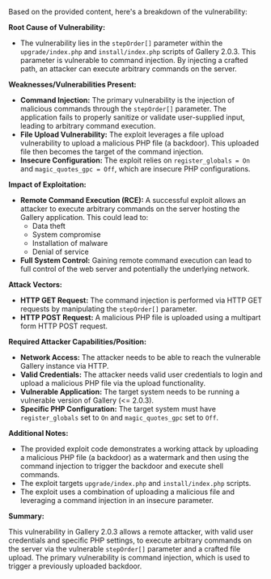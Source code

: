 Based on the provided content, here's a breakdown of the vulnerability:

**Root Cause of Vulnerability:**

*   The vulnerability lies in the `stepOrder[]` parameter within the `upgrade/index.php` and `install/index.php` scripts of Gallery 2.0.3. This parameter is vulnerable to command injection. By injecting a crafted path, an attacker can execute arbitrary commands on the server.

**Weaknesses/Vulnerabilities Present:**

*   **Command Injection:** The primary vulnerability is the injection of malicious commands through the `stepOrder[]` parameter. The application fails to properly sanitize or validate user-supplied input, leading to arbitrary command execution.
*   **File Upload Vulnerability:** The exploit leverages a file upload vulnerability to upload a malicious PHP file (a backdoor). This uploaded file then becomes the target of the command injection.
*   **Insecure Configuration:** The exploit relies on `register_globals = On` and `magic_quotes_gpc = Off`, which are insecure PHP configurations.

**Impact of Exploitation:**

*   **Remote Command Execution (RCE):** A successful exploit allows an attacker to execute arbitrary commands on the server hosting the Gallery application. This could lead to:
    *   Data theft
    *   System compromise
    *   Installation of malware
    *   Denial of service
*   **Full System Control:**  Gaining remote command execution can lead to full control of the web server and potentially the underlying network.

**Attack Vectors:**

*   **HTTP GET Request:** The command injection is performed via HTTP GET requests by manipulating the `stepOrder[]` parameter.
*   **HTTP POST Request:** A malicious PHP file is uploaded using a multipart form HTTP POST request.

**Required Attacker Capabilities/Position:**

*   **Network Access:** The attacker needs to be able to reach the vulnerable Gallery instance via HTTP.
*   **Valid Credentials:** The attacker needs valid user credentials to login and upload a malicious PHP file via the upload functionality.
*   **Vulnerable Application:** The target system needs to be running a vulnerable version of Gallery (<= 2.0.3).
* **Specific PHP Configuration:** The target system must have `register_globals` set to `On` and `magic_quotes_gpc` set to `Off`.

**Additional Notes:**

*   The provided exploit code demonstrates a working attack by uploading a malicious PHP file (a backdoor) as a watermark and then using the command injection to trigger the backdoor and execute shell commands.
*   The exploit targets `upgrade/index.php` and `install/index.php` scripts.
*   The exploit uses a combination of uploading a malicious file and leveraging a command injection in an insecure parameter.

**Summary:**

This vulnerability in Gallery 2.0.3 allows a remote attacker, with valid user credentials and specific PHP settings, to execute arbitrary commands on the server via the vulnerable `stepOrder[]` parameter and a crafted file upload. The primary vulnerability is command injection, which is used to trigger a previously uploaded backdoor.